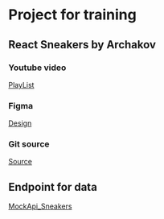 # Project for training

## React Sneakers by Archakov

### Youtube video

[PlayList](https://www.youtube.com/playlist?list=PL0FGkDGJQjJEos_0yVkbKjsQ9zGVy3dG7)

### Figma

[Design](https://www.figma.com/file/fw0toTyXMwM1y4WIe0YFrJ/React-Sneakers?node-id=60%3A2&t=AkUqrEzu3fz4BWbx-0)

### Git source

[Source](https://github.com/Archakov06/react-sneakers)

## Endpoint for data

[MockApi_Sneakers](https://6388c1b5d94a7e5040a6125c.mockapi.io/sneakers)

